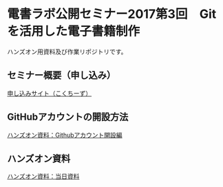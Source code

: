 # 電書ラボ公開セミナー2017第3回　Gitを活用した電子書籍制作
ハンズオン用資料及び作業リポジトリです。

## セミナー概要（申し込み）
[申し込みサイト（こくちーず）](http://kokucheese.com/event/index/493657/)

## GitHubアカウントの開設方法
[ハンズオン資料：Githubアカウント開設編](https://docs.google.com/presentation/d/1YEGeMwONrNi38_EUOKS63Taz_4exlZOozEmaPmw6qpE/edit?usp=sharing)

## ハンズオン資料
[ハンズオン資料：当日資料](https://docs.google.com/presentation/d/1DnnO45oYUcgs0csL92P0AGV41Dyykx9iseafGlSlhNc/edit?usp=sharing)
